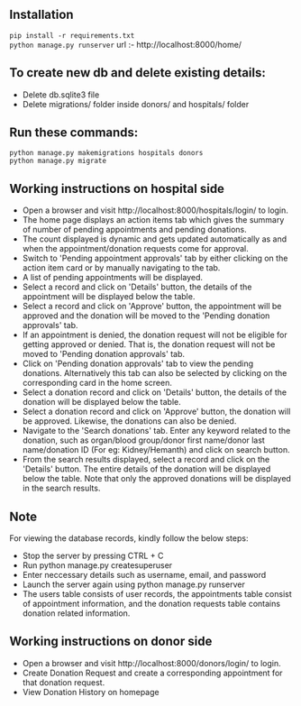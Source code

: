## Installation ##
```pip install -r requirements.txt```<br/>
```python manage.py runserver```
url :-  http://localhost:8000/home/

## To create new db and delete existing details: ##
- Delete db.sqlite3 file
- Delete migrations/ folder inside donors/ and hospitals/ folder

## Run these commands: ##
```python manage.py makemigrations hospitals donors```<br/>
```python manage.py migrate```

## Working instructions on hospital side ##
- Open a browser and visit http://localhost:8000/hospitals/login/ to login.
- The home page displays an action items tab which gives the summary of number of pending appointments and pending donations.
- The count displayed is dynamic and gets updated automatically as and when the appointment/donation requests come for approval.
- Switch to 'Pending appointment approvals' tab by either clicking on the action item card or by manually navigating to the tab.
- A list of pending appointments will be displayed.
- Select a record and click on 'Details' button, the details of the appointment will be displayed below the table.
- Select a record and click on 'Approve' button, the appointment will be approved and the donation will be moved to the 'Pending donation approvals' tab. 
- If an appointment is denied, the donation request will not be eligible for getting approved or denied. That is, the donation request will not be moved to 'Pending donation approvals' tab.
- Click on 'Pending donation approvals' tab to view the pending donations. Alternatively this tab can also be selected by clicking on the corresponding card in the home screen.
- Select a donation record and click on 'Details' button, the details of the donation will be displayed below the table.
- Select a donation record and click on 'Approve' button, the donation will be approved. Likewise, the donations can also be denied.
- Navigate to the 'Search donations' tab. Enter any keyword related to the donation, such as organ/blood group/donor first name/donor last name/donation ID (For eg: Kidney/Hemanth) and click on search button. 
- From the search results displayed, select a record and click on the 'Details' button. The entire details of the donation will be displayed below the table. Note that only the approved donations will be displayed in the search results. 

## Note ## 
For viewing the database records, kindly follow the below steps:
- Stop the server by pressing CTRL + C
- Run python manage.py createsuperuser
- Enter neccessary details such as username, email, and password
- Launch the server again using python manage.py runserver 
- The users table consists of user records, the appointments table consist of appointment information, and the donation requests table contains donation related information.
   
## Working instructions on donor side ##
- Open a browser and visit http://localhost:8000/donors/login/ to login.
- Create Donation Request and create a corresponding appointment for that donation request.
- View Donation History on homepage



